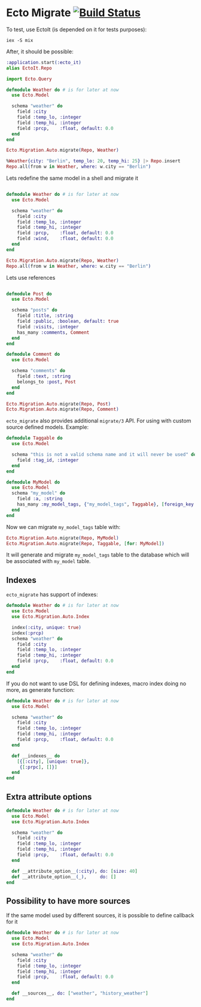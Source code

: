 Ecto Migrate [![Build Status](https://travis-ci.org/xerions/ecto_migrate.svg)](https://travis-ci.org/xerions/ecto_migrate)
============

To test, use EctoIt (is depended on it for tests purposes):

```
iex -S mix
```

After, it should be possible:

```elixir
:application.start(:ecto_it)
alias EctoIt.Repo

import Ecto.Query

defmodule Weather do # is for later at now
  use Ecto.Model

  schema "weather" do
    field :city
    field :temp_lo, :integer
    field :temp_hi, :integer
    field :prcp,    :float, default: 0.0
  end
end

Ecto.Migration.Auto.migrate(Repo, Weather)

%Weather{city: "Berlin", temp_lo: 20, temp_hi: 25} |> Repo.insert
Repo.all(from w in Weather, where: w.city == "Berlin")

```

Lets redefine the same model in a shell and migrate it

```elixir

defmodule Weather do # is for later at now
  use Ecto.Model

  schema "weather" do
    field :city
    field :temp_lo, :integer
    field :temp_hi, :integer
    field :prcp,    :float, default: 0.0
    field :wind,    :float, default: 0.0
  end
end

Ecto.Migration.Auto.migrate(Repo, Weather)
Repo.all(from w in Weather, where: w.city == "Berlin")

```

Lets use references

```elixir

defmodule Post do
  use Ecto.Model

  schema "posts" do
    field :title, :string
    field :public, :boolean, default: true
    field :visits, :integer
    has_many :comments, Comment
  end
end

defmodule Comment do
  use Ecto.Model

  schema "comments" do
    field :text, :string
    belongs_to :post, Post
  end
end

Ecto.Migration.Auto.migrate(Repo, Post)
Ecto.Migration.Auto.migrate(Repo, Comment)

```

`ecto_migrate` also provides additional `migrate/3` API. For using with custom source defined models. Example:

```elixir
defmodule Taggable do
  use Ecto.Model

  schema "this is not a valid schema name and it will never be used" do
    field :tag_id, :integer
  end
end

defmodule MyModel do
  use Ecto.Model
  schema "my_model" do
    field :a, :string
    has_many :my_model_tags, {"my_model_tags", Taggable}, [foreign_key: :tag_id]
  end
end
```

Now we can migrate `my_model_tags` table with:

```elixir
Ecto.Migration.Auto.migrate(Repo, MyModel)
Ecto.Migration.Auto.migrate(Repo, Taggable, [for: MyModel])
```

It will generate and migrate `my_model_tags` table to the database which will be associated with `my_model` table.

Indexes
-------

`ecto_migrate` has support of indexes:

```elixir
defmodule Weather do # is for later at now
  use Ecto.Model
  use Ecto.Migration.Auto.Index

  index(:city, unique: true)
  index(:prcp)
  schema "weather" do
    field :city
    field :temp_lo, :integer
    field :temp_hi, :integer
    field :prcp,    :float, default: 0.0
  end
end
```

If you do not want to use DSL for defining indexes, macro index doing no more, as generate function:

```elixir
defmodule Weather do # is for later at now
  use Ecto.Model

  schema "weather" do
    field :city
    field :temp_lo, :integer
    field :temp_hi, :integer
    field :prcp,    :float, default: 0.0
  end

  def __indexes__ do
    [{[:city], [unique: true]},
     {[:prpc], []}]
  end
end
```

Extra attribute options
-----------------------

```elixir
defmodule Weather do # is for later at now
  use Ecto.Model
  use Ecto.Migration.Auto.Index

  schema "weather" do
    field :city
    field :temp_lo, :integer
    field :temp_hi, :integer
    field :prcp,    :float, default: 0.0
  end

  def __attribute_option__(:city), do: [size: 40]
  def __attribute_option__(_),     do: []
end
```

Possibility to have more sources
--------------------------------

If the same model used by different sources, it is possible to define callback for it

```elixir
defmodule Weather do # is for later at now
  use Ecto.Model
  use Ecto.Migration.Auto.Index

  schema "weather" do
    field :city
    field :temp_lo, :integer
    field :temp_hi, :integer
    field :prcp,    :float, default: 0.0
  end

  def __sources__, do: ["weather", "history_weather"]
end
```
